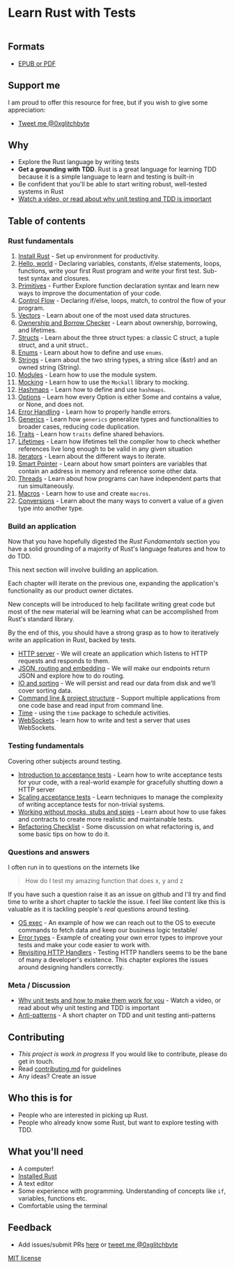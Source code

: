 # Learn Rust with Tests

<p align="center">
  <img src="" />
</p>


## Formats

- [EPUB or PDF]()

## Support me

I am proud to offer this resource for free, but if you wish to give some appreciation:

- [Tweet me @0xglitchbyte](https://twitter.com/0xglitchbyte)

## Why

* Explore the Rust language by writing tests
* **Get a grounding with TDD**. Rust is a great language for learning TDD because it is a simple language to learn and testing is built-in
* Be confident that you'll be able to start writing robust, well-tested systems in Rust
* [Watch a video, or read about why unit testing and TDD is important](why.md)

## Table of contents

### Rust fundamentals

1. [Install Rust](install-rust.md) - Set up environment for productivity.
2. [Hello, world](hello-world.md) - Declaring variables, constants, if/else statements, loops, functions, write your first Rust program and write your first test. Sub-test syntax and closures.
3. [Primitives](primitives.md) - Further Explore function declaration syntax and learn new ways to improve the documentation of your code.
4. [Control Flow](control_flow.md) - Declaring if/else, loops, match, to control the flow of your program.
4. [Vectors](vectors.md) - Learn about one of the most used data structures.
5. [Ownership and Borrow Checker](ownership_borrow_checker.md) - Learn about ownership, borrowing, and lifetimes.
6. [Structs](structs.md) - Learn about the three struct types: a classic C struct, a tuple struct, and a unit struct..
7. [Enums](enums.md) - Learn about how to define and use `enums`.
8. [Strings](strings.md) - Learn about the two string types, a string slice (&str) and an owned string (String).
9. [Modules](modules.md) - Learn how to use the module system.
10. [Mocking](mocking.md) - Learn how to use the `Mockall` library to mocking.
11. [Hashmaps](hashmaps.md) - Learn how to define and use `hashmaps`.
12. [Options](options.md) - Learn how every Option is either Some and contains a value, or None, and does not.
13. [Error Handling](error_handling.md) - Learn how to properly handle errors.
14. [Generics](generics.md) - Learn how `generics` generalize types and functionalities to broader cases, reducing code duplication.
15. [Traits](trais.md) - Learn how `traits` define shared behaviors.
16. [Lifetimes](lifetimes.md) - Learn how lifetimes tell the compiler how to check whether references live long enough to be valid in any given situation
17. [Iterators](iterators.md) - Learn about the different ways to iterate.
18. [Smart Pointer](smart_pointers.md) - Learn about how smart pointers are variables that contain an address in memory and reference some other data.
19. [Threads](threads.md) - Learn about how programs can have independent parts that run simultaneously.
20. [Macros](macros.md) - Learn how to use and create `macros`.
21. [Conversions](conversions.md) - Learn about the many ways to convert a value of a given type into another type.

### Build an application

Now that you have hopefully digested the _Rust Fundamentals_ section you have a solid grounding of a majority of Rust's language features and how to do TDD.

This next section will involve building an application.

Each chapter will iterate on the previous one, expanding the application's functionality as our product owner dictates.

New concepts will be introduced to help facilitate writing great code but most of the new material will be learning what can be accomplished from Rust's standard library.

By the end of this, you should have a strong grasp as to how to iteratively write an application in Rust, backed by tests.

* [HTTP server](http-server.md) - We will create an application which listens to HTTP requests and responds to them.
* [JSON, routing and embedding](json.md) - We will make our endpoints return JSON and explore how to do routing.
* [IO and sorting](io.md) - We will persist and read our data from disk and we'll cover sorting data.
* [Command line & project structure](command-line.md) - Support multiple applications from one code base and read input from command line.
* [Time](time.md) - using the `time` package to schedule activities.
* [WebSockets](websockets.md) - learn how to write and test a server that uses WebSockets.

### Testing fundamentals

Covering other subjects around testing.

* [Introduction to acceptance tests](intro-to-acceptance-tests.md) - Learn how to write acceptance tests for your code, with a real-world example for gracefully shutting down a HTTP server
* [Scaling acceptance tests](scaling-acceptance-tests.md) - Learn techniques to manage the complexity of writing acceptance tests for non-trivial systems.
* [Working without mocks, stubs and spies](working-without-mocks.md) - Learn about how to use fakes and contracts to create more realistic and maintainable tests.
* [Refactoring Checklist](refactoring-checklist.md) - Some discussion on what refactoring is, and some basic tips on how to do it.

### Questions and answers

I often run in to questions on the internets like

> How do I test my amazing function that does x, y and z

If you have such a question raise it as an issue on github and I'll try and find time to write a short chapter to tackle the issue. I feel like content like this is valuable as it is tackling people's _real_ questions around testing.

* [OS exec](os-exec.md) - An example of how we can reach out to the OS to execute commands to fetch data and keep our business logic testable/
* [Error types](error-types.md) - Example of creating your own error types to improve your tests and make your code easier to work with.
* [Revisiting HTTP Handlers](http-handlers-revisited.md) - Testing HTTP handlers seems to be the bane of many a developer's existence. This chapter explores the issues around designing handlers correctly.

### Meta / Discussion

* [Why unit tests and how to make them work for you](why.md) - Watch a video, or read about why unit testing and TDD is important
* [Anti-patterns](anti-patterns.md) - A short chapter on TDD and unit testing anti-patterns

## Contributing

* _This project is work in progress_ If you would like to contribute, please do get in touch.
* Read [contributing.md](https://github.com/quii/learn-Rust-with-tests/tree/842f4f24d1f1c20ba3bb23cbc376c7ca6f7ca79a/contributing.md) for guidelines
* Any ideas? Create an issue

## Who this is for

* People who are interested in picking up Rust.
* People who already know some Rust, but want to explore testing with TDD.

## What you'll need

* A computer!
* [Installed Rust](https://rust-lang.org/)
* A text editor
* Some experience with programming. Understanding of concepts like `if`, variables, functions etc.
* Comfortable using the terminal

## Feedback

* Add issues/submit PRs [here](https://github.com/0xGlitchbyte/learn_Rust_with_tests) or [tweet me @0xglitchbyte](https://twitter.com/0xglitchbyte)

[MIT license](LICENSE.md)

